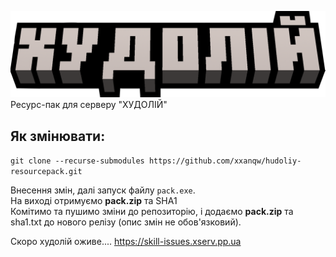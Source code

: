 ![Лого](https://github.com/xxanqw/hudoliy-resourcepack/blob/3e22022f440fbe8a61ce429501d7602c1b17a333/src/logo.png)
Ресурс-пак для серверу "ХУДОЛІЙ"


## Як змінювати:
```git clone --recurse-submodules https://github.com/xxanqw/hudoliy-resourcepack.git```

Внесення змін, далі запуск файлу `pack.exe`.  
На виході отримуємо **pack.zip** та SHA1  
Комітимо та пушимо зміни до репозиторію, і додаємо **pack.zip** та sha1.txt до нового релізу (опис змін не обов'язковий).

Скоро худолій оживе.... https://skill-issues.xserv.pp.ua
